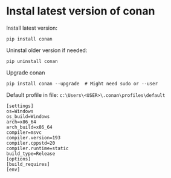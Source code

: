 # Instal latest version of conan

Install latest version:
```
pip install conan
``` 

Uninstal older version if needed:
```
pip uninstall conan
``` 

Upgrade conan
```
pip install conan --upgrade  # Might need sudo or --user
``` 

Default profile in file: `c:\Users\<USER>\.conan\profiles\default`
```
[settings]
os=Windows
os_build=Windows
arch=x86_64
arch_build=x86_64
compiler=msvc
compiler.version=193
compiler.cppstd=20
compiler.runtime=static
build_type=Release
[options]
[build_requires]
[env]
```
